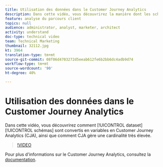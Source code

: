 ```yaml
---
title: Utilisation des données dans le Customer Journey Analytics
description: Dans cette vidéo, vous découvrirez la manière dont les schémas de jeux de données sont traduits en variables au sein d’Adobe Customer Journey Analytics (CJA) et comment CJA gère une cardinalité très élevée.
feature: analyse du parcours client
topics: null
audience: administrator, analyst, marketer, architect
activity: understand
doc-type: technical video
team: Technical Marketing
thumbnail: 32112.jpg
kt: 3964
translation-type: tm+mt
source-git-commit: 08f06d4703272d5eeab612fe6b2bb6dc4adb9d74
workflow-type: tm+mt
source-wordcount: '90'
ht-degree: 40%

---
```



# Utilisation des données dans le Customer Journey Analytics

Dans cette vidéo, vous découvrirez comment [!UICONTROL dataset] [!UICONTROL schémas] sont convertis en variables en Customer Journey Analytics (CJA), ainsi que comment CJA gère une cardinalité très élevée.

>[!VIDEO](https://video.tv.adobe.com/v/32112/?quality=12)

Pour plus d&#39;informations sur le Customer Journey Analytics, consultez la [documentation](https://docs.adobe.com/content/help/fr-FR/analytics-platform/using/cja-landing.html).
